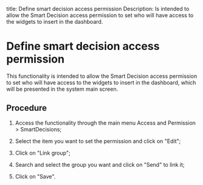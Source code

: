 title: Define smart decision access permission
Description: Is intended to allow the Smart Decision access permission to set who will have access to the widgets to insert in the dashboard.
# Define smart decision access permission

This functionality is intended to allow the Smart Decision access permission to
set who will have access to the widgets to insert in the dashboard, which will
be presented in the system main screen.

Procedure
-------------

1.  Access the functionality through the main menu Access and Permission \>
    SmartDecisions;

2.  Select the item you want to set the permission and click on "Edit";

3.  Click on "Link group";

4.  Search and select the group you want and click on "Send" to link it;

5.  Click on "Save".


<!-- !!! tip "About"

    <b>Product/Version:</b> CITSmart | 9.00 &nbsp;&nbsp;
    <b>Updated:</b>01/09/2021 – Anna Martins
